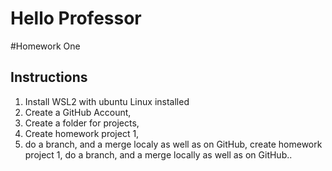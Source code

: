 # Hello Professor

#Homework One
## Instructions
1. Install WSL2 with ubuntu Linux installed
2. Create a GitHub Account,
3. Create a folder for projects,
4. Create homework project 1,
5. do a branch, and a merge localy as well as on GitHub, create homework project 1, do a branch, and a merge locally as well as on GitHub..

